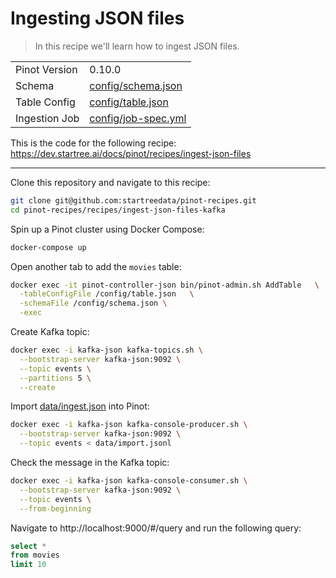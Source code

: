 # Ingesting JSON files

> In this recipe we'll learn how to ingest JSON files.

<table>
  <tr>
    <td>Pinot Version</td>
    <td>0.10.0</td>
  </tr>
  <tr>
    <td>Schema</td>
    <td><a href="config/schema.json">config/schema.json</a></td>
  </tr>
    <tr>
    <td>Table Config</td>
    <td><a href="config/table.json">config/table.json</a></td>
  </tr>
      <tr>
    <td>Ingestion Job</td>
    <td><a href="config/job-spec.yml">config/job-spec.yml</a></td>
  </tr>
</table>

This is the code for the following recipe: https://dev.startree.ai/docs/pinot/recipes/ingest-json-files

***

Clone this repository and navigate to this recipe:

```bash
git clone git@github.com:startreedata/pinot-recipes.git
cd pinot-recipes/recipes/ingest-json-files-kafka
```

Spin up a Pinot cluster using Docker Compose:

```bash
docker-compose up
```

Open another tab to add the `movies` table:

```bash
docker exec -it pinot-controller-json bin/pinot-admin.sh AddTable   \
  -tableConfigFile /config/table.json   \
  -schemaFile /config/schema.json \
  -exec
```

Create Kafka topic:

```bash
docker exec -i kafka-json kafka-topics.sh \
  --bootstrap-server kafka-json:9092 \
  --topic events \
  --partitions 5 \
  --create
```

Import [data/ingest.json](data/import.json) into Pinot:

```bash
docker exec -i kafka-json kafka-console-producer.sh \
  --bootstrap-server kafka-json:9092 \
  --topic events < data/import.jsonl
```

Check the message in the Kafka topic:

```bash
docker exec -i kafka-json kafka-console-consumer.sh \
  --bootstrap-server kafka-json:9092 \
  --topic events \
  --from-beginning
```

Navigate to http://localhost:9000/#/query and run the following query:

```sql
select * 
from movies 
limit 10
```

